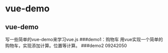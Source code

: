 ﻿# vue-demo
vue-demo
------
写一些简单的vue-demo来学习vue.js
###demo1：购物车
	用vue实现一个简单的购物车，实现添加计算。位置等计算。
###demo2
	09242050

